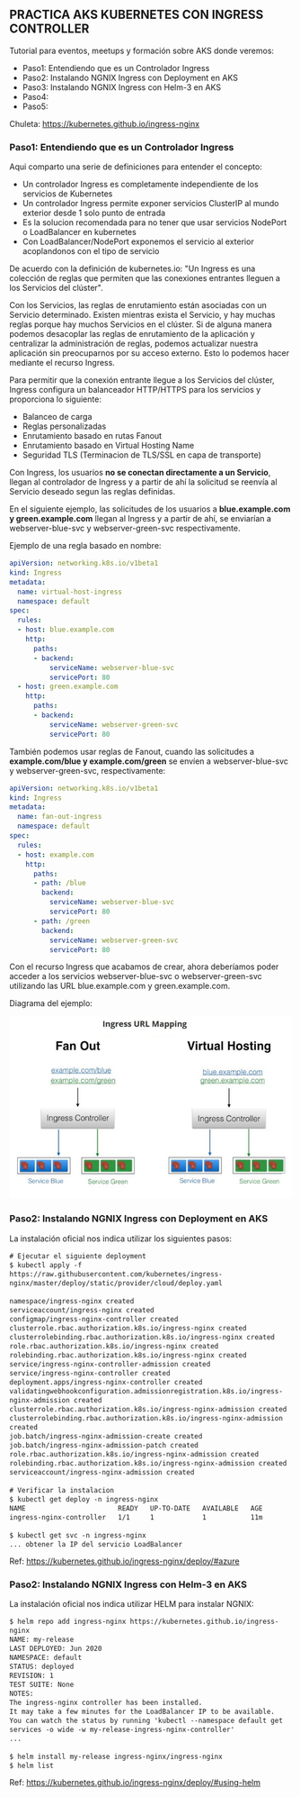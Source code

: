 **PRACTICA AKS KUBERNETES CON INGRESS CONTROLLER**
------------------------------------------------------------------

Tutorial para eventos, meetups y formación sobre AKS donde veremos:

- Paso1: Entendiendo que es un Controlador Ingress 
- Paso2: Instalando NGNIX Ingress con Deployment en AKS
- Paso3: Instalando NGNIX Ingress con Helm-3 en AKS
- Paso4: 
- Paso5: 

Chuleta: https://kubernetes.github.io/ingress-nginx


### Paso1: Entendiendo que es un Controlador Ingress 

Aqui comparto una serie de definiciones para entender el concepto:

- Un controlador Ingress es completamente independiente de los servicios de Kubernetes
- Un controlador Ingress permite exponer servicios ClusterIP al mundo exterior desde 1 solo punto de entrada
- Es la solucion recomendada para no tener que usar servicios NodePort o LoadBalancer en kubernetes
- Con LoadBalancer/NodePort exponemos el servicio al exterior acoplandonos con el tipo de servicio

De acuerdo con la definición de kubernetes.io: "Un Ingress es una colección de reglas que permiten que las conexiones entrantes lleguen a los Servicios del clúster".

Con los Servicios, las reglas de enrutamiento están asociadas con un Servicio determinado. Existen mientras exista el Servicio, y hay muchas reglas porque hay muchos Servicios en el clúster. 
Si de alguna manera podemos desacoplar las reglas de enrutamiento de la aplicación y centralizar la administración de reglas, podemos actualizar nuestra aplicación sin preocuparnos por su acceso externo.
Esto lo podemos hacer mediante el recurso Ingress.

Para permitir que la conexión entrante llegue a los Servicios del clúster, Ingress configura un balanceador HTTP/HTTPS para los servicios y proporciona lo siguiente:

- Balanceo de carga
- Reglas personalizadas
- Enrutamiento basado en rutas Fanout
- Enrutamiento basado en Virtual Hosting Name
- Seguridad TLS (Terminacion de TLS/SSL en capa de transporte)


Con Ingress, los usuarios **no se conectan directamente a un Servicio**, llegan al controlador de Ingress y a partir de ahí la solicitud se reenvía al Servicio deseado segun las reglas definidas.

En el siguiente ejemplo, las solicitudes de los usuarios a **blue.example.com y green.example.com** llegan al Ingress y a partir de ahí, se enviarían a webserver-blue-svc y webserver-green-svc respectivamente. 

Ejemplo de una regla basado en nombre: 
```yml
apiVersion: networking.k8s.io/v1beta1
kind: Ingress
metadata:
  name: virtual-host-ingress
  namespace: default
spec:
  rules:
  - host: blue.example.com
    http:
      paths:
      - backend:
          serviceName: webserver-blue-svc
          servicePort: 80
  - host: green.example.com
    http:
      paths:
      - backend:
          serviceName: webserver-green-svc
          servicePort: 80
```

También podemos usar reglas de Fanout, cuando las solicitudes a **example.com/blue y example.com/green** se envíen a webserver-blue-svc y webserver-green-svc, respectivamente:

```yml
apiVersion: networking.k8s.io/v1beta1
kind: Ingress
metadata:
  name: fan-out-ingress
  namespace: default
spec:
  rules:
  - host: example.com
    http:
      paths:
      - path: /blue
        backend:
          serviceName: webserver-blue-svc
          servicePort: 80
      - path: /green
        backend:
          serviceName: webserver-green-svc
          servicePort: 80
```

Con el recurso Ingress que acabamos de crear, ahora deberíamos poder acceder a los servicios webserver-blue-svc o webserver-green-svc utilizando las URL blue.example.com y green.example.com. 

Diagrama del ejemplo:

![Diagrama Ingress](https://github.com/santimacnet/Azure-Bootcamps-Workshops-CLI/blob/master/images/lab-ingress-url-routing-image.jpg)


### Paso2: Instalando NGNIX Ingress con Deployment en AKS

La instalación oficial nos indica utilizar los siguientes pasos:

```
# Ejecutar el siguiente deployment
$ kubectl apply -f https://raw.githubusercontent.com/kubernetes/ingress-nginx/master/deploy/static/provider/cloud/deploy.yaml

namespace/ingress-nginx created
serviceaccount/ingress-nginx created
configmap/ingress-nginx-controller created
clusterrole.rbac.authorization.k8s.io/ingress-nginx created
clusterrolebinding.rbac.authorization.k8s.io/ingress-nginx created
role.rbac.authorization.k8s.io/ingress-nginx created
rolebinding.rbac.authorization.k8s.io/ingress-nginx created
service/ingress-nginx-controller-admission created
service/ingress-nginx-controller created
deployment.apps/ingress-nginx-controller created
validatingwebhookconfiguration.admissionregistration.k8s.io/ingress-nginx-admission created
clusterrole.rbac.authorization.k8s.io/ingress-nginx-admission created
clusterrolebinding.rbac.authorization.k8s.io/ingress-nginx-admission created
job.batch/ingress-nginx-admission-create created
job.batch/ingress-nginx-admission-patch created
role.rbac.authorization.k8s.io/ingress-nginx-admission created
rolebinding.rbac.authorization.k8s.io/ingress-nginx-admission created
serviceaccount/ingress-nginx-admission created

# Verificar la instalacion
$ kubectl get deploy -n ingress-nginx
NAME                       READY   UP-TO-DATE   AVAILABLE   AGE
ingress-nginx-controller   1/1     1            1           11m

$ kubectl get svc -n ingress-nginx
... obtener la IP del servicio LoadBalancer

```

Ref: https://kubernetes.github.io/ingress-nginx/deploy/#azure


### Paso2: Instalando NGNIX Ingress con Helm-3 en AKS

La instalación oficial nos indica utilizar HELM para instalar NGNIX:

```
$ helm repo add ingress-nginx https://kubernetes.github.io/ingress-nginx
NAME: my-release
LAST DEPLOYED: Jun 2020
NAMESPACE: default
STATUS: deployed
REVISION: 1
TEST SUITE: None
NOTES:
The ingress-nginx controller has been installed.
It may take a few minutes for the LoadBalancer IP to be available.
You can watch the status by running 'kubectl --namespace default get services -o wide -w my-release-ingress-nginx-controller'
...

$ helm install my-release ingress-nginx/ingress-nginx
$ helm list
```

Ref: https://kubernetes.github.io/ingress-nginx/deploy/#using-helm


